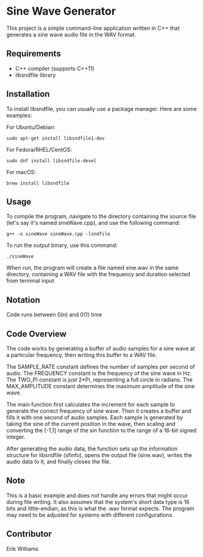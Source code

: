 # Sine Wave Generator

This project is a simple command-line application written in C++ that generates a sine wave audio file in the WAV format.

## Requirements

- C++ compiler (supports C++11)
- libsndfile library

## Installation

To install libsndfile, you can usually use a package manager. Here are some examples:

For Ubuntu/Debian:

```
sudo apt-get install libsndfile1-dev
```

For Fedora/RHEL/CentOS:

```
sudo dnf install libsndfile-devel
```

For macOS:

```
brew install libsndfile
```

## Usage

To compile the program, navigate to the directory containing the source file (let's say it's named sineWave.cpp), and use the following command:

```
g++ -o sineWave sineWave.cpp -lsndfile
```

To run the output binary, use this command:

```
./sineWave
```

When run, the program will create a file named sine.wav in the same directory, containing a WAV file with the frequency and duration selected from terminal input

## Notation

Code runs between 0(n) and 0(1) time

## Code Overview

The code works by generating a buffer of audio samples for a sine wave at a particular frequency, then writing this buffer to a WAV file.

The SAMPLE_RATE constant defines the number of samples per second of audio. The FREQUENCY constant is the frequency of the sine wave in Hz. The TWO_PI constant is just 2\*Pi, representing a full circle in radians. The MAX_AMPLITUDE constant determines the maximum amplitude of the sine wave.

The main function first calculates the increment for each sample to generate the correct frequency of sine wave. Then it creates a buffer and fills it with one second of audio samples. Each sample is generated by taking the sine of the current position in the wave, then scaling and converting the [-1,1] range of the sin function to the range of a 16-bit signed integer.

After generating the audio data, the function sets up the information structure for libsndfile (sfinfo), opens the output file (sine.wav), writes the audio data to it, and finally closes the file.

## Note

This is a basic example and does not handle any errors that might occur during file writing. It also assumes that the system's short data type is 16 bits and little-endian, as this is what the .wav format expects. The program may need to be adjusted for systems with different configurations.

## Contributor

Erik Williams
